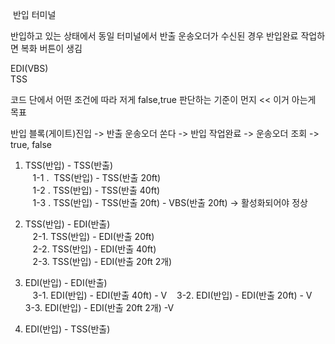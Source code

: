  반입 터미널

반입하고 있는 상태에서 동일 터미널에서 반출 운송오더가 수신된 경우 반입완료 작업하면 복화 버튼이 생김

EDI(VBS)  
TSS

코드 단에서 어떤 조건에 따라 저게 false,true 판단하는 기준이 먼지 << 이거 아는게 목표

반입 블록(게이트)진입 -> 반출 운송오더 쏜다 -> 반입 작업완료 -> 운송오더 조회 -> true, false

1. TSS(반입) - TSS(반출)   
   1-1 .  TSS(반입) - TSS(반출 20ft)  
   1-2 . TSS(반입) - TSS(반출 40ft)  
   1-3 . TSS(반입) - TSS(반출 20ft) - VBS(반출 20ft) -> 활성화되어야 정상  
  
2. TSS(반입) - EDI(반출)   
   2-1. TSS(반입) - EDI(반출 20ft)  
   2-2. TSS(반입) - EDI(반출 40ft)  
   2-3. TSS(반입) - EDI(반출 20ft 2개)  
  
3. EDI(반입) - EDI(반출)  
   3-1. EDI(반입) - EDI(반출 40ft) - V
   3-2. EDI(반입) - EDI(반출 20ft)  - V
   3-3. EDI(반입) - EDI(반출 20ft 2개) -V

4. EDI(반입) - TSS(반출)